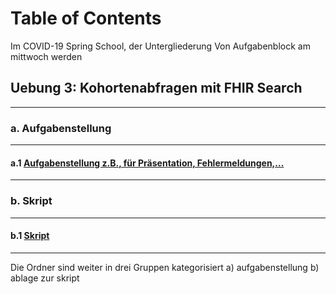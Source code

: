 # Table of Contents 
Im COVID-19 Spring School, der Untergliederung Von Aufgabenblock am mittwoch werden
##  Uebung 3: Kohortenabfragen mit FHIR Search
--- 
### a.             Aufgabenstellung 
--- 
#### a.1            [Aufgabenstellung z.B., für Präsentation, Fehlermeldungen,...](../uebung-3/u3_aufgabenstellung)
--- 
### b.             Skript 
--- 
#### b.1            [Skript](../uebung-3/u3_ablage_zur_skript/musterloesung) 

--- 

 
Die Ordner sind weiter in drei Gruppen kategorisiert
a) aufgabenstellung
b) ablage zur skript

